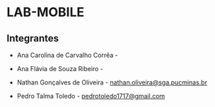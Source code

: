 # LAB-MOBILE


## Integrantes

- Ana Carolina de Carvalho Corrêa -

- Ana Flávia de Souza Ribeiro - 

- Nathan Gonçalves de Oliveira - nathan.oliveira@sga.pucminas.br

- Pedro Talma Toledo - pedrotoledo1717@gmail.com

